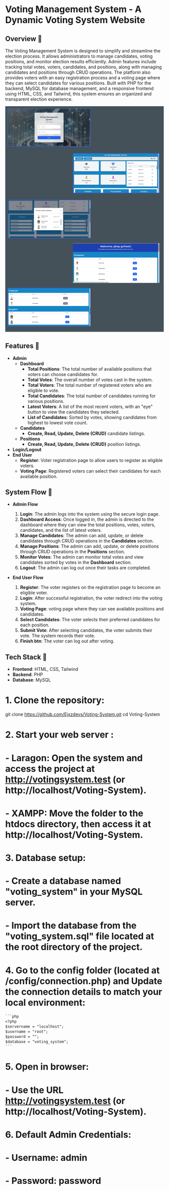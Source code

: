 # Voting Management System - A Dynamic Voting System Website

## Overview 📌
The Voting Management System is designed to simplify and streamline the election process. It allows administrators to manage candidates, voting positions, and monitor election results efficiently. Admin features include tracking total votes, voters, candidates, and positions, along with managing candidates and positions through CRUD operations. The platform also provides voters with an easy registration process and a voting page where they can select candidates for various positions. Built with PHP for the backend, MySQL for database management, and a responsive frontend using HTML, CSS, and Tailwind, this system ensures an organized and transparent election experience.

![Logo](Overview.png)

## Features 📌
 - **Admin**
    - **Dashboard**
        - **Total Positions**: The total number of available positions that voters can choose candidates for.
        - **Total Votes**: The overall number of votes cast in the system.
        - **Total Voters**: The total number of registered voters who are eligible to vote.
        - **Total Candidates**: The total number of candidates running for various positions.
        - **Latest Voters**: A list of the most recent voters, with an "eye" button to view the candidates they selected.
        - **List of Candidates**: Sorted by votes, showing candidates from highest to lowest vote count.
    - **Candidates**
        - **Create, Read, Update, Delete (CRUD)** candidate listings.
    - **Positions**
        - **Create, Read, Update, Delete (CRUD)** position listings.
 - **Login/Logout**
 - **End User**
    - **Register**: Voter registration page to allow users to register as eligible voters.
    - **Voting Page**: Registered voters can select their candidates for each available position.

## System Flow 📌
 - **Admin Flow**
    1. **Login**: The admin logs into the system using the secure login page.
    2. **Dashboard Access**: Once logged in, the admin is directed to the dashboard where they can view the total positions, votes, voters, candidates, and the list of latest voters.
    3. **Manage Candidates**: The admin can add, update, or delete candidates through CRUD operations in the **Candidates** section.
    4. **Manage Positions**: The admin can add, update, or delete positions through CRUD operations in the **Positions** section.
    5. **Monitor Votes**: The admin can monitor total votes and view candidates sorted by votes in the **Dashboard** section.
    6. **Logout**: The admin can log out once their tasks are completed.
  
 - **End User Flow**
    1. **Register**: The voter registers on the registration page to become an eligible voter.
    2. **Login**: After successful registration, the voter redirect into the voting system.
    3. **Voting Page**: voting page where they can see available positions and candidates.
    4. **Select Candidates**: The voter selects their preferred candidates for each position.
    5. **Submit Vote**: After selecting candidates, the voter submits their vote. The system records their vote.
    6. **Finish btn**: The voter can log out after voting.

## Tech Stack 📌
 - **Frontend**: HTML, CSS, Tailwind
 - **Backend**: PHP
 - **Database**: MySQL

# 1. Clone the repository:
git clone https://github.com/Ejxzdevs/Voting-System.git
cd Voting-System

# 2. Start your web server :
#   - Laragon: Open the system and access the project at http://votingsystem.test (or http://localhost/Voting-System).
#   - XAMPP: Move the folder to the htdocs directory, then access it at http://localhost/Voting-System.

# 3. Database setup:
#   - Create a database named "voting_system" in your MySQL server.
#   - Import the database from the "voting_system.sql" file located at the root directory of the project.

# 4. Go to the config folder (located at /config/connection.php) and Update the connection details to match your local environment:
    ```php
    <?php
    $servername = "localhost";
    $username = "root";
    $password = "";
    $database = "voting_system";
    ```

# 5. Open in browser:
#   - Use the URL http://votingsystem.test (or http://localhost/Voting-System).

# 6. Default Admin Credentials:
#   - Username: admin
#   - Password: password